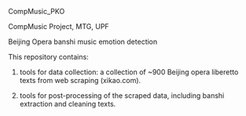 CompMusic_PKO

CompMusic Project, MTG, UPF

Beijing Opera banshi music emotion detection 

This repository contains:

1. tools for data collection: a collection of ~900 Beijing opera liberetto texts from web scraping (xikao.com).

2. tools for post-processing of the scraped data, including banshi extraction and cleaning texts.
